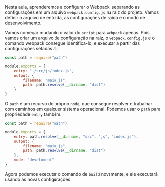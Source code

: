Nesta aula, aprenderemos a configurar o Webpack, separando as configurações em um arquivo `webpack.config.js` na raiz do projeto. Vamos definir o arquivo de entrada, as configurações de saída e o modo de desenvolvimento.

Vamos começar mudando o valor do `script` para `webpack` apenas. Pois vamos criar um arquivo de configuração na raiz, o `webpack.config.js` e o comando webpack consegue identifica-lo, e executar a partir das configurações setadas ali.

```js
const path = require("path")

module.exports = {
	entry: "./src/js/index.js",
	output: {
		filename: "main.js",
		path: path.resolve(__dirname, "dist")
	}
}
```

O `path` é um recurso do próprio `node`, que consegue resolver e trabalhar com caminhos em qualquer sistema operacional. Podemos usar o `path` para propriedade `entry` também.

```js
const path = require("path")

module.exports = {
	entry: path.resolve(__dirname, "src", "js", "index.js"),
	output: {
		filename: "main.js",
		path: path.resolve(__dirname, "dist")
	},
	mode: "develoment"
}
```

Agora podemos executar o comando de `build` novamente, e ele executará usando as novas configurações.